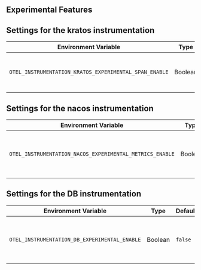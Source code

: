## Experimental Features

## Settings for the kratos instrumentation

| Environment Variable                                       | Type    | Default | Description                                                |
|------------------------------------------------------------|---------|---------|------------------------------------------------------------|
| `OTEL_INSTRUMENTATION_KRATOS_EXPERIMENTAL_SPAN_ENABLE`     | Boolean | `false` | Enable the capture of experimental kratos span attributes. |

## Settings for the nacos instrumentation

| Environment Variable                                       | Type    | Default | Description                                                 |
|------------------------------------------------------------|---------|---------|-------------------------------------------------------------|
| `OTEL_INSTRUMENTATION_NACOS_EXPERIMENTAL_METRICS_ENABLE`   | Boolean | `false` | Enable the capture of experimental nacos metrics attributes.|

## Settings for the DB instrumentation

| Environment Variable                                       | Type    | Default | Description                                                 |
|------------------------------------------------------------|---------|---------|-------------------------------------------------------------|
| `OTEL_INSTRUMENTATION_DB_EXPERIMENTAL_ENABLE`              | Boolean | `false` | Enable the capture of experimental database span attributes.|